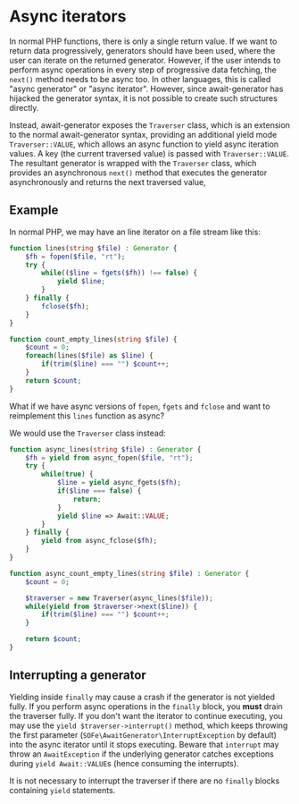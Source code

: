 # Async iterators
In normal PHP functions, there is only a single return value.
If we want to return data progressively,
generators should have been used,
where the user can iterate on the returned generator.
However, if the user intends to perform async operations
in every step of progressive data fetching,
the `next()` method needs to be async too.
In other languages, this is called "async generator" or "async iterator".
However, since await-generator has hijacked the generator syntax,
it is not possible to create such structures directly.

Instead, await-generator exposes the `Traverser` class,
which is an extension to the normal await-generator syntax,
providing an additional yield mode `Traverser::VALUE`,
which allows an async function to yield async iteration values.
A key (the current traversed value) is passed with `Traverser::VALUE`.
The resultant generator is wrapped with the `Traverser` class,
which provides an asynchronous `next()` method that
executes the generator asynchronously and returns the next traversed value,

## Example
In normal PHP, we may have an line iterator on a file stream like this:

```php
function lines(string $file) : Generator {
	$fh = fopen($file, "rt");
	try {
		while(($line = fgets($fh)) !== false) {
			yield $line;
		}
	} finally {
		fclose($fh);
	}
}

function count_empty_lines(string $file) {
	$count = 0;
	foreach(lines($file) as $line) {
		if(trim($line) === "") $count++;
	}
	return $count;
}
```

What if we have async versions of `fopen`, `fgets` and `fclose`
and want to reimplement this `lines` function as async?

We would use the `Traverser` class instead:

```php
function async_lines(string $file) : Generator {
	$fh = yield from async_fopen($file, "rt");
	try {
		while(true) {
			$line = yield async_fgets($fh);
			if($line === false) {
				return;
			}
			yield $line => Await::VALUE;
		}
	} finally {
		yield from async_fclose($fh);
	}
}

function async_count_empty_lines(string $file) : Generator {
	$count = 0;

	$traverser = new Traverser(async_lines($file));
	while(yield from $traverser->next($line)) {
		if(trim($line) === "") $count++;
	}

	return $count;
}
```

## Interrupting a generator
Yielding inside `finally` may cause a crash
if the generator is not yielded fully.
If you perform async operations in the `finally` block,
you **must** drain the traverser fully.
If you don't want the iterator to continue executing,
you may use the `yield $traverser->interrupt()` method,
which keeps throwing the first parameter
(`SOFe\AwaitGenerator\InterruptException` by default)
into the async iterator until it stops executing.
Beware that `interrupt` may throw an `AwaitException`
if the underlying generator catches exceptions during `yield Await::VALUE`s
(hence consuming the interrupts).

It is not necessary to interrupt the traverser
if there are no `finally` blocks containing `yield` statements.

